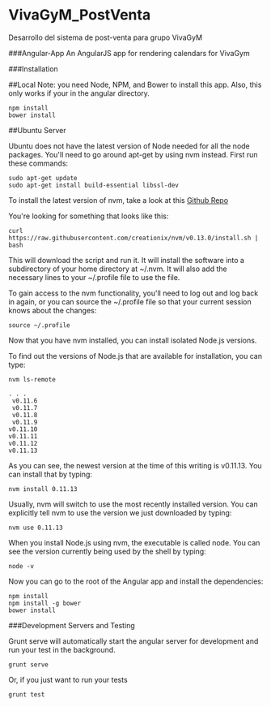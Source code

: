 VivaGyM_PostVenta
======

Desarrollo del sistema de post-venta para grupo VivaGyM


###Angular-App
An AngularJS app for rendering calendars for VivaGym


###Installation

##Local
Note: you need Node, NPM, and Bower to install this app. Also, this only works
if your in the angular directory.

```console
npm install
bower install
```

##Ubuntu Server

Ubuntu does not have the latest version of Node needed for all the node
packages. You'll need to go around apt-get by using nvm instead. First run these
commands:

```console
sudo apt-get update
sudo apt-get install build-essential libssl-dev
```

To install the latest version of nvm, take a look at this [Github Repo]

[Github Repo]: https://github.com/creationix/nvm

You're looking for something that looks like this:

```console
curl https://raw.githubusercontent.com/creationix/nvm/v0.13.0/install.sh | bash
```

This will download the script and run it. It will install the software into a
subdirectory of your home directory at ~/.nvm. It will also add the necessary
lines to your ~/.profile file to use the file.

To gain access to the nvm functionality, you'll need to log out and log back in
again, or you can source the ~/.profile file so that your current session knows
about the changes:

```console
source ~/.profile
```

Now that you have nvm installed, you can install isolated Node.js versions.

To find out the versions of Node.js that are available for installation, you can
type:

```console
nvm ls-remote
```

```
. . .
 v0.11.6
 v0.11.7
 v0.11.8
 v0.11.9
v0.11.10
v0.11.11
v0.11.12
v0.11.13
```

As you can see, the newest version at the time of this writing is v0.11.13. You
can install that by typing:

```console
nvm install 0.11.13
```

Usually, nvm will switch to use the most recently installed version. You can
explicitly tell nvm to use the version we just downloaded by typing:

```console
nvm use 0.11.13
```

When you install Node.js using nvm, the executable is called node. You can see
the version currently being used by the shell by typing:

```console
node -v
```

Now you can go to the root of the Angular app and install the dependencies:

```console
npm install
npm install -g bower
bower install
```

###Development Servers and Testing

Grunt serve will automatically start the angular server for development and run
your test in the background.

```console
grunt serve
```

Or, if you just want to run your tests

```console
grunt test
```
